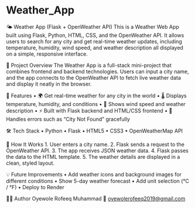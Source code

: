 # Weather_App

🌤️ Weather App (Flask + OpenWeather API)
This is a Weather Web App built using Flask, Python, HTML, CSS, and the OpenWeather API.
It allows users to search for any city and get real-time weather updates, including temperature, humidity, wind speed, and weather description all displayed on a simple, responsive interface.

🚀 Project Overview
The Weather App is a full-stack mini-project that combines frontend and backend technologies.
Users can input a city name, and the app connects to the OpenWeather API to fetch live weather data and display it neatly in the browser.

🧩 Features
	•	🌍 Get real-time weather for any city in the world
	•	🌡️ Displays temperature, humidity, and conditions
	•	💨 Shows wind speed and weather description
	•	⚡ Built with Flask backend and HTML/CSS frontend
	•	🧠 Handles errors such as “City Not Found” gracefully

🛠️ Tech Stack
	•	Python
	•	Flask
	•	HTML5
	•	CSS3
	•	OpenWeatherMap API



🧠 How It Works
	1.	User enters a city name.
	2.	Flask sends a request to the OpenWeather API.
	3.	The app receives JSON weather data.
	4.	Flask passes the data to the HTML template.
	5.	The weather details are displayed in a clean, styled layout.

💡 Future Improvements
	•	Add weather icons and background images for different conditions
	•	Show 5-day weather forecast
	•	Add unit selection (°C / °F)
	•	Deploy to Render

👨‍💻 Author
Oyewole Rofeeq Muhammad
📧 oyewolerofeeq2019@gmail.com
